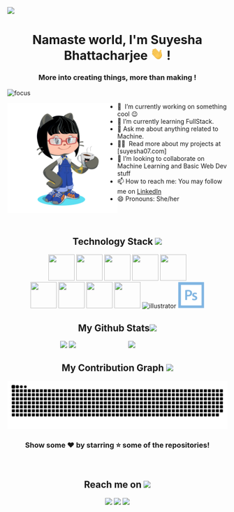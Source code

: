 ![](https://raw.githubusercontent.com/halfrost/halfrost/master/icons/header_.png)

<h1 align="center"> Namaste world, I'm Suyesha Bhattacharjee <img src="https://raw.githubusercontent.com/ABSphreak/ABSphreak/master/gifs/Hi.gif" width="30px"> ! </h1>

<h3 align="center">More into creating things, more than making !</h3>
  
<!-- I like automating things, , exploring scalability problems and improving efficiency and performance. Strong Advocate for 📜 open source, :cloud: Cloud computing, 🚀 DevOps, :new: Innovation and Automation :robot:  -->




![focus](https://img.shields.io/badge/focus-ML-brightgreen)

<img width="50%" align="left" alt="Github Image" src="https://github.com/suyesha07/suyesha07/blob/main/my-octocat-1631285221627.png" />


- 🔭 &nbsp;I’m currently working on something cool :wink:
- 🌱 I’m currently learning FullStack.
- 💬 Ask me about anything related to Machine.
- 👨‍💻 &nbsp;Read more about my projects at [suyesha07.com]
- 👯 I’m looking to collaborate on Machine Learning and Basic Web Dev stuff
- 📫 How to reach me: You may follow me on [LinkedIn](https://www.linkedin.com/in/suyesha-bhattacharjee-07/) 
- 😄 Pronouns: She/her 
<br />
<br />

<div align="center">

<h2 align="center">Technology Stack <img src="https://github.com/ritik307/ritik307/blob/main/images/laptop.gif" width="50"></h2>  
<img src="https://github.com/Subhampreet/Subhampreet/blob/master/logos/c++.png?raw=true" height="60" width="60">
<img src="https://github.com/Subhampreet/Subhampreet/blob/master/logos/python.png?raw=true" height="60" width="60">
<img src="https://github.com/Subhampreet/Subhampreet/blob/master/logos/JS.png?raw=true" height="60" width="60">
<img src="https://github.com/Subhampreet/Subhampreet/blob/master/logos/css.png?raw=true" height="60" width="60">
<img src="https://github.com/Subhampreet/Subhampreet/blob/master/logos/html.png?raw=true" height="60" width="60">

<br>

<img src="https://github.com/Subhampreet/Subhampreet/blob/master/logos/postgres.png?raw=true" height="60" width="60">
<img src="https://github.com/Subhampreet/Subhampreet/blob/master/logos/git.png?raw=true" height="60" width="60">
<img src="https://github.com/Subhampreet/Subhampreet/blob/master/logos/vs.png?raw=true" height="60" width="60">
<img src="https://github.com/Subhampreet/Subhampreet/blob/master/logos/bootstrap.png?raw=true" height="60" width="60">
<img src="https://www.vectorlogo.zone/logos/adobe_illustrator/adobe_illustrator-icon.svg" alt="illustrator" width="60" height="60"/>
<img src="https://raw.githubusercontent.com/devicons/devicon/master/icons/photoshop/photoshop-line.svg" alt="photoshop" width="60"

</div>

<br >

<!-- <p align="center">
  <a>
    <img height="150" width="175" src="https://github.com/JayantGoel001/JayantGoel001/blob/master/PNG/left.png">
    <img align="center" src="https://github-readme-streak-stats.herokuapp.com?user=suyesha07&theme=radical"/>
    <img height="150" width="175" src="https://github.com/JayantGoel001/JayantGoel001/blob/master/PNG/right.png">
  </a>
</p> -->

<h2 align="center">
  My Github Stats<img src="https://media.giphy.com/media/VgCDAzcKvsR6OM0uWg/giphy.gif" width="50">
</h2>

<img  src="https://github-readme-stats.vercel.app/api?username=suyesha07&show_icons=true&theme=radical" width="45%" align="right" >

<img  src="https://github-readme-streak-stats.herokuapp.com?user=suyesha07&theme=radical" width="45%" >
  
<img  src="https://github-readme-stats.vercel.app/api/top-langs/?username=suyesha07&layout=compact&theme=radical" length="70%">


<br>


<h2 align="center">
  My Contribution Graph <img src="https://media.giphy.com/media/xUA7aZeLE2e0P7Znz2/giphy.gif" width="50">
</h2>
<p align="center">
  <img src="https://github.com/suyesha07/suyesha07/blob/main/github-user-contribution.svg" alt="snake"></center>
</p>

<div align="center">

### Show some ❤️ by starring ⭐ some of the repositories!
 
 <br/>

<h2 align="center">Reach me on <img src="https://media0.giphy.com/media/jqNPzdTTxQfOgOqpO4/source.gif" width="50"></h2>

[<img src="https://img.shields.io/badge/linkedin-%230077B5.svg?&style=for-the-badge&logo=linkedin&logoColor=white">](https://www.linkedin.com/in/suyesha-bhattacharjee-07/)
[<img src="https://img.shields.io/badge/instagram-%23E4405F.svg?&style=for-the-badge&logo=instagram&logoColor=white">](https://www.instagram.com/suyeshaaaaa/)
[<img src="https://img.shields.io/badge/facebook-%231877F2.svg?&style=for-the-badge&logo=facebook&logoColor=white">]()
<!-- [<img src="https://img.shields.io/badge/stackoverflow-%231877F2.svg?&style=for-the-badge&logo=stackoverflow&logoColor=white&color=orange">]()
[<img src="https://img.shields.io/badge/Portfolio-%23000000.svg?&style=for-the-badge">]() -->


<!-- <a href="https://dev.to/rajatsethi28"><img height="50" src="https://d2fltix0v2e0sb.cloudfront.net/dev-badge.svg"></a> -->

<!-- Footer Not working -->
<!-- <img src="https://drive.google.com/file/d/1KuHSWDgFyVN3YA8Q3Hdvk9dPuQ4Uj22F/view?usp=sharing" alt=""> -->

</div>

